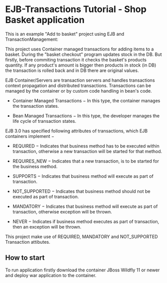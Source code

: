 # EJB-Transactions Tutorial - Shop Basket application
This is an example "Add to basket" project using EJB and TransactionManagement:

This project uses Container managed transactions for adding items to a basket. During the "basket checkout" program updates stock in the DB. But firstly, before commiting transaction it checks the basket's products quantity. If any product's amount is bigger then products in stock (in DB) the transaction is rolled back and in DB there are original values. 

EJB Container/Servers are transaction servers and handles transactions context propagation and distributed transactions. Transactions can be managed by the container or by custom code handling in bean's code.

* Container Managed Transactions − In this type, the container manages the transaction states.

* Bean Managed Transactions − In this type, the developer manages the life cycle of transaction states.

EJB 3.0 has specified following attributes of transactions, which EJB containers implement −

* REQUIRED − Indicates that business method has to be executed within transaction, otherwise a new transaction will be started for that method.

* REQUIRES_NEW − Indicates that a new transaction, is to be started for the business method.

* SUPPORTS − Indicates that business method will execute as part of transaction.

* NOT_SUPPORTED − Indicates that business method should not be executed as part of transaction.

* MANDATORY − Indicates that business method will execute as part of transaction, otherwise exception will be thrown.

* NEVER − Indicates if business method executes as part of transaction, then an exception will be thrown.

This project make use of REQUIRED, MANDATORY and NOT_SUPPORTED Transaction attibutes.

## How to start

To run application firstly download the container JBoss Wildfly 11 or newer and deploy war application to the container.
